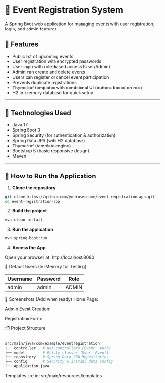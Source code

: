 # 🎉 Event Registration System

A Spring Boot web application for managing events with user registration, login, and admin features.

## 📌 Features

- Public list of upcoming events
- User registration with encrypted passwords
- User login with role-based access (User/Admin)
- Admin can create and delete events
- Users can register or cancel event participation
- Prevents duplicate registrations
- Thymeleaf templates with conditional UI (buttons based on role)
- H2 in-memory database for quick setup

---

## 🚀 Technologies Used

- Java 17
- Spring Boot 3
- Spring Security (for authentication & authorization)
- Spring Data JPA (with H2 database)
- Thymeleaf (template engine)
- Bootstrap 5 (basic responsive design)
- Maven

---

## 🎯 How to Run the Application

1. **Clone the repository**

```bash
git clone https://github.com/yourusername/event-registration-app.git
cd event-registration-app
```

2. **Build the project**

```bash
mvn clean install
```
3. **Run the application**
```bash
mvn spring-boot:run
```
4. **Access the App**

Open your browser at:
http://localhost:8080

👥 Default Users (In-Memory for Testing)

| Username | Password | Role  |
| -------- |---------| ----- |
| admin    | admin   | ADMIN |


📸 Screenshots (Add when ready)
Home Page:

Admin Event Creation:

Registration Form:

🗂 Project Structure
```bash

src/main/java/com/example/eventregistration
├── controller   # Web controllers (Event, Auth)
├── model        # Entity classes (User, Event)
├── repository   # Spring Data JPA Repositories
├── config       # Security & initial data config
└── Application.java
```
Templates are in:
src/main/resources/templates

